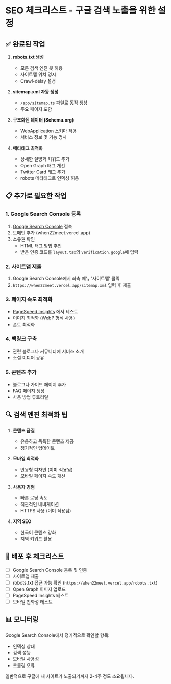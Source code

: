 # SEO 체크리스트 - 구글 검색 노출을 위한 설정

## ✅ 완료된 작업

1. **robots.txt 생성**
   - 모든 검색 엔진 봇 허용
   - 사이트맵 위치 명시
   - Crawl-delay 설정

2. **sitemap.xml 자동 생성**
   - `/app/sitemap.ts` 파일로 동적 생성
   - 주요 페이지 포함

3. **구조화된 데이터 (Schema.org)**
   - WebApplication 스키마 적용
   - 서비스 정보 및 기능 명시

4. **메타태그 최적화**
   - 상세한 설명과 키워드 추가
   - Open Graph 태그 개선
   - Twitter Card 태그 추가
   - robots 메타태그로 인덱싱 허용

## 📋 추가로 필요한 작업

### 1. Google Search Console 등록
1. [Google Search Console](https://search.google.com/search-console) 접속
2. 도메인 추가 (when22meet.vercel.app)
3. 소유권 확인
   - HTML 태그 방법 추천
   - 받은 인증 코드를 `layout.tsx`의 `verification.google`에 입력

### 2. 사이트맵 제출
1. Google Search Console에서 좌측 메뉴 '사이트맵' 클릭
2. `https://when22meet.vercel.app/sitemap.xml` 입력 후 제출

### 3. 페이지 속도 최적화
- [PageSpeed Insights](https://pagespeed.web.dev/) 에서 테스트
- 이미지 최적화 (WebP 형식 사용)
- 폰트 최적화

### 4. 백링크 구축
- 관련 블로그나 커뮤니티에 서비스 소개
- 소셜 미디어 공유

### 5. 콘텐츠 추가
- 블로그나 가이드 페이지 추가
- FAQ 페이지 생성
- 사용 방법 튜토리얼

## 🔍 검색 엔진 최적화 팁

1. **콘텐츠 품질**
   - 유용하고 독특한 콘텐츠 제공
   - 정기적인 업데이트

2. **모바일 최적화**
   - 반응형 디자인 (이미 적용됨)
   - 모바일 페이지 속도 개선

3. **사용자 경험**
   - 빠른 로딩 속도
   - 직관적인 네비게이션
   - HTTPS 사용 (이미 적용됨)

4. **지역 SEO**
   - 한국어 콘텐츠 강화
   - 지역 키워드 활용

## 🚀 배포 후 체크리스트

- [ ] Google Search Console 등록 및 인증
- [ ] 사이트맵 제출
- [ ] robots.txt 접근 가능 확인 (`https://when22meet.vercel.app/robots.txt`)
- [ ] Open Graph 이미지 업로드
- [ ] PageSpeed Insights 테스트
- [ ] 모바일 친화성 테스트

## 📊 모니터링

Google Search Console에서 정기적으로 확인할 항목:
- 인덱싱 상태
- 검색 성능
- 모바일 사용성
- 크롤링 오류

일반적으로 구글에 새 사이트가 노출되기까지 2-4주 정도 소요됩니다.